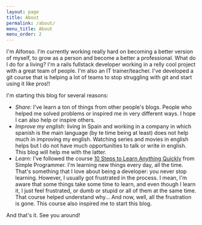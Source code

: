 ```yaml
---
layout: page
title: About
permalink: /about/
menu_title: About
menu_order: 2
---
```


I'm Alfonso. I'm currently working really hard on becoming a better version of myself, to grow as a person and become a better a professional. 
What do I do for a living? I'm a rails fullstack developer working in a relly cool project with a great team of people. 
I'm also an IT trainer/teacher. I've developed a git course that is helping a lot of teams to stop struggling with git and start using it
like pros!!
 

I'm starting this blog for several reasons:

* _Share:_ I've learn a ton of things from other people's blogs. People who helped me solved problems or inspired me in very different ways.
I hope I can also help or inspire others.
* _Improve my english:_ living in Spain and working in a company in which spanish is the main language (by te time being at least) does not 
help much in improving my english. Watching series and movies in english helps but I do not have much opportunities to talk or write in english.
This blog will help me with the latter.
* _Learn:_ I've followed the course [10 Steps to Learn Anything Quickly](https://simpleprogrammer.com/products/#learn-anything-quickly) from Simple 
Programmer. I'm learning new things every day, all the time. That's something that I love about being a developer: you never stop learning. However, 
I usually got frustrated in the process. I mean, I'm aware that some things take some time to learn, and even though I learn it, I just feel frustrated, 
or dumb or stupid or all of them at the same time. That course helped understand why... And now, well, all the frustration is gone. This course also
inspired me to start this blog.

And that's it. See you around!
